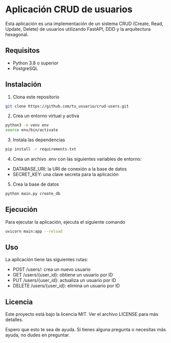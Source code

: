 # Aplicación CRUD de usuarios

Esta aplicación es una implementación de un sistema CRUD (Create, Read, Update, Delete) de usuarios utilizando FastAPI, DDD y la arquitectura hexagonal.

## Requisitos

- Python 3.8 o superior
- PostgreSQL

## Instalación

1. Clona este repositorio
```bash
git clone https://github.com/tu_usuario/crud-users.git
```

2. Crea un entorno virtual y activa
```bash
python3 -m venv env
source env/bin/activate
```

3. Instala las dependencias
```bash
pip install -r requirements.txt
```

4. Crea un archivo .env con las siguientes variables de entorno:

* DATABASE_URI: la URI de conexión a la base de datos
* SECRET_KEY: una clave secreta para la aplicación

5. Crea la base de datos

```bash
python main.py create_db
```

## Ejecución
Para ejecutar la aplicación, ejecuta el siguiente comando

```bash
uvicorn main:app --reload
```

## Uso
La aplicación tiene las siguientes rutas:

* POST /users/: crea un nuevo usuario
* GET /users/{user_id}: obtiene un usuario por ID
* PUT /users/{user_id}: actualiza un usuario por ID
* DELETE /users/{user_id}: elimina un usuario por ID

## Licencia
Este proyecto está bajo la licencia MIT. Ver el archivo LICENSE para más detalles.

Espero que esto te sea de ayuda. Si tienes alguna pregunta o necesitas más ayuda, no dudes en preguntar.